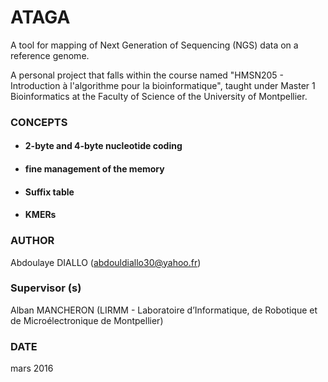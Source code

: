 # ATAGA

A tool for mapping of Next Generation of Sequencing (NGS) data on a reference genome.

A personal project that falls within the course named "HMSN205 - Introduction à l'algorithme pour la bioinformatique", taught under Master 1 Bioinformatics at the Faculty of Science of the University of Montpellier.


### CONCEPTS
   * #### 2-byte and 4-byte nucleotide coding
   * #### fine management of the memory
   * #### Suffix table
   * #### KMERs

### AUTHOR

Abdoulaye DIALLO (abdouldiallo30@yahoo.fr)


### Supervisor (s) 
  Alban MANCHERON (LIRMM - Laboratoire d’Informatique, de Robotique et de Microélectronique de Montpellier)

### DATE
mars 2016

